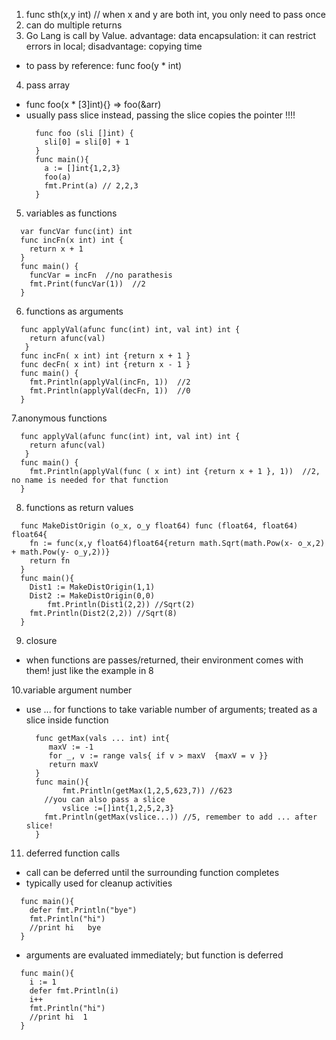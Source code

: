 1. func sth(x,y int) // when x and y are both int, you only need to pass once
2. can do multiple returns 
3. Go Lang is call by Value. advantage: data encapsulation: it can restrict errors in local; disadvantage: copying time
  - to pass by reference: func foo(y * int)  
4. pass array 
- func foo(x * [3]int){}  => foo(&arr)
- usually pass slice instead, passing the slice copies the pointer !!!!
  ```
    func foo (sli []int) {
      sli[0] = sli[0] + 1
    }
    func main(){
      a := []int{1,2,3}
      foo(a)
      fmt.Print(a) // 2,2,3
    }
  ```
5. variables as functions
  ```
    var funcVar func(int) int
    func incFn(x int) int {
      return x + 1
    }
    func main() {
      funcVar = incFn  //no parathesis 
      fmt.Print(funcVar(1))  //2
    }
  ```
6. functions as arguments
  ```
    func applyVal(afunc func(int) int, val int) int {
      return afunc(val)
     }
    func incFn( x int) int {return x + 1 }
    func decFn( x int) int {return x - 1 } 
    func main() {
      fmt.Println(applyVal(incFn, 1))  //2
      fmt.Println(applyVal(decFn, 1))  //0
    }
  ```
7.anonymous functions
  ```
    func applyVal(afunc func(int) int, val int) int {
      return afunc(val)
     }
    func main() {
      fmt.Println(applyVal(func ( x int) int {return x + 1 }, 1))  //2, no name is needed for that function
    }
  ```   
8. functions as return values
  ```
    func MakeDistOrigin (o_x, o_y float64) func (float64, float64) float64{
      fn := func(x,y float64)float64{return math.Sqrt(math.Pow(x- o_x,2) + math.Pow(y- o_y,2))}
      return fn
    }
    func main(){
      Dist1 := MakeDistOrigin(1,1)
      Dist2 := MakeDistOrigin(0,0)
		  fmt.Println(Dist1(2,2)) //Sqrt(2)
      fmt.Println(Dist2(2,2)) //Sqrt(8)
    }
  ``` 
9. closure
- when functions are passes/returned, their environment comes with them! just like the example in 8

10.variable argument number
- use ... for functions to take variable number of arguments; treated as a slice inside function
  ```
    func getMax(vals ... int) int{
       maxV := -1
       for _, v := range vals{ if v > maxV  {maxV = v }}
       return maxV
    }
    func main(){
		  fmt.Println(getMax(1,2,5,623,7)) //623
      //you can also pass a slice
		  vslice :=[]int{1,2,5,2,3}
      fmt.Println(getMax(vslice...)) //5, remember to add ... after slice!
    }
  ```
11. deferred function calls 
- call can be deferred until the surrounding function completes
- typically used for cleanup activities
```
  func main(){
    defer fmt.Println("bye")
    fmt.Println("hi")
    //print hi   bye
  }
```
- arguments are evaluated immediately; but function is deferred 
```
  func main(){
    i := 1
    defer fmt.Println(i)
    i++
    fmt.Println("hi")
    //print hi  1
  }
```
        
